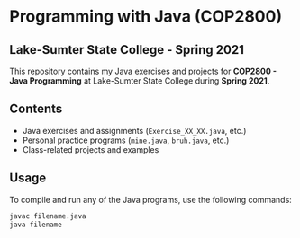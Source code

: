 # Programming with Java (COP2800)  
## Lake-Sumter State College - Spring 2021  

This repository contains my Java exercises and projects for **COP2800 - Java Programming** at Lake-Sumter State College during **Spring 2021**.  

## Contents  

- Java exercises and assignments (`Exercise_XX_XX.java`, etc.)  
- Personal practice programs (`mine.java`, `bruh.java`, etc.)  
- Class-related projects and examples  

## Usage  
To compile and run any of the Java programs, use the following commands:  

```bash
javac filename.java
java filename

